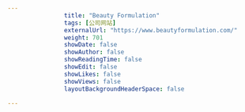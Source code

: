 ---
                title: "Beauty Formulation"
                tags: [公司网站]
                externalUrl: "https://www.beautyformulation.com/"
                weight: 701
                showDate: false
                showAuthor: false
                showReadingTime: false
                showEdit: false
                showLikes: false
                showViews: false
                layoutBackgroundHeaderSpace: false
                ---


